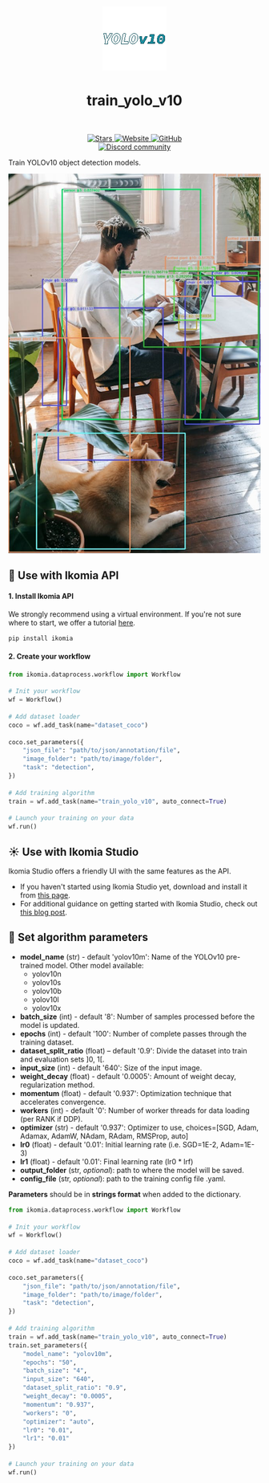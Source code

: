 <div align="center">
  <img src="images/icon.png" alt="Algorithm icon">
  <h1 align="center">train_yolo_v10</h1>
</div>
<br />
<p align="center">
    <a href="https://github.com/Ikomia-hub/train_yolo_v10">
        <img alt="Stars" src="https://img.shields.io/github/stars/Ikomia-hub/train_yolo_v10">
    </a>
    <a href="https://app.ikomia.ai/hub/">
        <img alt="Website" src="https://img.shields.io/website/http/app.ikomia.ai/en.svg?down_color=red&down_message=offline&up_message=online">
    </a>
    <a href="https://github.com/Ikomia-hub/train_yolo_v10/blob/main/LICENSE.md">
        <img alt="GitHub" src="https://img.shields.io/github/license/Ikomia-hub/train_yolo_v10.svg?color=blue">
    </a>    
    <br>
    <a href="https://discord.com/invite/82Tnw9UGGc">
        <img alt="Discord community" src="https://img.shields.io/badge/Discord-white?style=social&logo=discord">
    </a> 
</p>

Train YOLOv10 object detection models.

![yolov10 illustration](https://raw.githubusercontent.com/Ikomia-hub/train_yolo_v10/main/images/output.jpg)

## :rocket: Use with Ikomia API

#### 1. Install Ikomia API

We strongly recommend using a virtual environment. If you're not sure where to start, we offer a tutorial [here](https://www.ikomia.ai/blog/a-step-by-step-guide-to-creating-virtual-environments-in-python).

```sh
pip install ikomia
```

#### 2. Create your workflow

```python
from ikomia.dataprocess.workflow import Workflow

# Init your workflow
wf = Workflow()    

# Add dataset loader
coco = wf.add_task(name="dataset_coco")

coco.set_parameters({
    "json_file": "path/to/json/annotation/file",
    "image_folder": "path/to/image/folder",
    "task": "detection",
}) 

# Add training algorithm
train = wf.add_task(name="train_yolo_v10", auto_connect=True)

# Launch your training on your data
wf.run()
```

## :sunny: Use with Ikomia Studio

Ikomia Studio offers a friendly UI with the same features as the API.
- If you haven't started using Ikomia Studio yet, download and install it from [this page](https://www.ikomia.ai/studio).
- For additional guidance on getting started with Ikomia Studio, check out [this blog post](https://www.ikomia.ai/blog/how-to-get-started-with-ikomia-studio).

## :pencil: Set algorithm parameters
- **model_name** (str) - default 'yolov10m': Name of the YOLOv10 pre-trained model. Other model available:
    - yolov10n
    - yolov10s
    - yolov10b
    - yolov10l
    - yolov10x
- **batch_size** (int) - default '8': Number of samples processed before the model is updated.
- **epochs** (int) - default '100': Number of complete passes through the training dataset.
- **dataset_split_ratio** (float) – default '0.9': Divide the dataset into train and evaluation sets ]0, 1[.
- **input_size** (int) - default '640': Size of the input image.
- **weight_decay** (float) - default '0.0005': Amount of weight decay, regularization method.
- **momentum** (float) - default '0.937': Optimization technique that accelerates convergence.
- **workers** (int) - default '0': Number of worker threads for data loading (per RANK if DDP).
- **optimizer** (str) - default '0.937': Optimizer to use, choices=[SGD, Adam, Adamax, AdamW, NAdam, RAdam, RMSProp, auto]
- **lr0** (float) - default '0.01': Initial learning rate (i.e. SGD=1E-2, Adam=1E-3)
- **lr1** (float) - default '0.01': Final learning rate (lr0 * lrf)
- **output_folder** (str, *optional*): path to where the model will be saved. 
- **config_file** (str, *optional*): path to the training config file .yaml. 

**Parameters** should be in **strings format**  when added to the dictionary.


```python
from ikomia.dataprocess.workflow import Workflow

# Init your workflow
wf = Workflow()    

# Add dataset loader
coco = wf.add_task(name="dataset_coco")

coco.set_parameters({
    "json_file": "path/to/json/annotation/file",
    "image_folder": "path/to/image/folder",
    "task": "detection",
}) 

# Add training algorithm
train = wf.add_task(name="train_yolo_v10", auto_connect=True)
train.set_parameters({
    "model_name": "yolov10m",
    "epochs": "50",
    "batch_size": "4",
    "input_size": "640",
    "dataset_split_ratio": "0.9",
    "weight_decay": "0.0005",
    "momentum": "0.937",
    "workers": "0",
    "optimizer": "auto",
    "lr0": "0.01",
    "lr1": "0.01"
}) 

# Launch your training on your data
wf.run()
```
